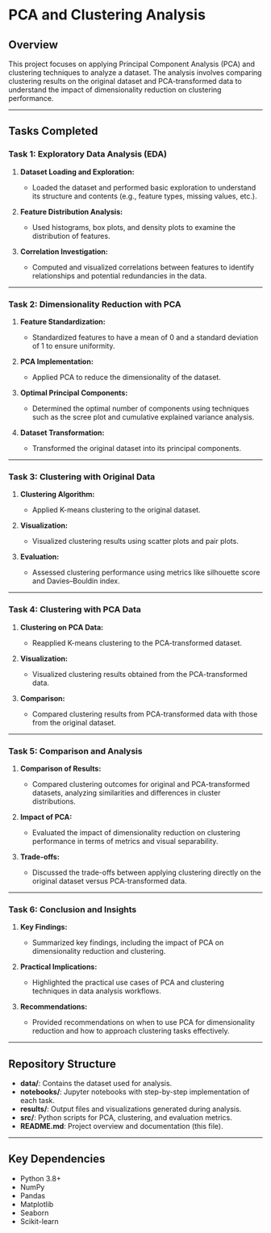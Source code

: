 # PCA and Clustering Analysis

## Overview
This project focuses on applying Principal Component Analysis (PCA) and clustering techniques to analyze a dataset. The analysis involves comparing clustering results on the original dataset and PCA-transformed data to understand the impact of dimensionality reduction on clustering performance.

---

## Tasks Completed

### Task 1: Exploratory Data Analysis (EDA)
1. **Dataset Loading and Exploration:**
   - Loaded the dataset and performed basic exploration to understand its structure and contents (e.g., feature types, missing values, etc.).
   
2. **Feature Distribution Analysis:**
   - Used histograms, box plots, and density plots to examine the distribution of features.

3. **Correlation Investigation:**
   - Computed and visualized correlations between features to identify relationships and potential redundancies in the data.

---

### Task 2: Dimensionality Reduction with PCA
1. **Feature Standardization:**
   - Standardized features to have a mean of 0 and a standard deviation of 1 to ensure uniformity.

2. **PCA Implementation:**
   - Applied PCA to reduce the dimensionality of the dataset.

3. **Optimal Principal Components:**
   - Determined the optimal number of components using techniques such as the scree plot and cumulative explained variance analysis.

4. **Dataset Transformation:**
   - Transformed the original dataset into its principal components.

---

### Task 3: Clustering with Original Data
1. **Clustering Algorithm:**
   - Applied K-means clustering to the original dataset.

2. **Visualization:**
   - Visualized clustering results using scatter plots and pair plots.

3. **Evaluation:**
   - Assessed clustering performance using metrics like silhouette score and Davies–Bouldin index.

---

### Task 4: Clustering with PCA Data
1. **Clustering on PCA Data:**
   - Reapplied K-means clustering to the PCA-transformed dataset.

2. **Visualization:**
   - Visualized clustering results obtained from the PCA-transformed data.

3. **Comparison:**
   - Compared clustering results from PCA-transformed data with those from the original dataset.

---

### Task 5: Comparison and Analysis
1. **Comparison of Results:**
   - Compared clustering outcomes for original and PCA-transformed datasets, analyzing similarities and differences in cluster distributions.

2. **Impact of PCA:**
   - Evaluated the impact of dimensionality reduction on clustering performance in terms of metrics and visual separability.

3. **Trade-offs:**
   - Discussed the trade-offs between applying clustering directly on the original dataset versus PCA-transformed data.

---

### Task 6: Conclusion and Insights
1. **Key Findings:**
   - Summarized key findings, including the impact of PCA on dimensionality reduction and clustering.

2. **Practical Implications:**
   - Highlighted the practical use cases of PCA and clustering techniques in data analysis workflows.

3. **Recommendations:**
   - Provided recommendations on when to use PCA for dimensionality reduction and how to approach clustering tasks effectively.

---

## Repository Structure
- **data/**: Contains the dataset used for analysis.
- **notebooks/**: Jupyter notebooks with step-by-step implementation of each task.
- **results/**: Output files and visualizations generated during analysis.
- **src/**: Python scripts for PCA, clustering, and evaluation metrics.
- **README.md**: Project overview and documentation (this file).

---

## Key Dependencies
- Python 3.8+
- NumPy
- Pandas
- Matplotlib
- Seaborn
- Scikit-learn



